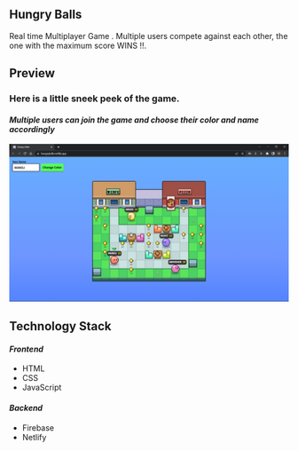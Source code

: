## Hungry Balls

Real time Multiplayer Game . Multiple users compete against each other, the one with the maximum score WINS !!.

## Preview

### Here is a little sneek peek of the game.

#### *Multiple users can join the game and choose their color and name accordingly*

<p float="left">
  <img src="https://github.com/manojnsut/HungryBalls/blob/main/Preview/1.png"  />
</p>

## Technology Stack

#### *Frontend*

- HTML 
- CSS 
- JavaScript

#### *Backend*

- Firebase
- Netlify
